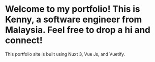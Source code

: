 # Welcome to my portfolio! This is Kenny, a software engineer from Malaysia. Feel free to drop a hi and connect!

This portfolio site is built using Nuxt 3, Vue Js, and Vuetify. 

